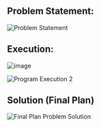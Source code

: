 ## Problem Statement:

![Problem Statement](https://user-images.githubusercontent.com/63910248/168810311-6e9fa54a-b473-434e-9793-3a6412cc396d.PNG)

## Execution:

![image](https://user-images.githubusercontent.com/63910248/168810368-5c996a3f-2134-4c99-95f7-39ab38ea4df0.png)

![Program Execution 2](https://user-images.githubusercontent.com/63910248/168810382-ddb98a17-e77e-44e6-b214-94a0edcedfdc.PNG)

## Solution (Final Plan)

![Final Plan Problem Solution](https://user-images.githubusercontent.com/63910248/168810429-fe5c5143-31fc-4171-831d-814039d97793.PNG)

